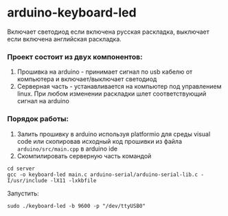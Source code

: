 # arduino-keyboard-led

Включает светодиод если включена русская раскладка, выключает если включена английская раскладка.

### Проект состоит из двух компонентов:
1. Прошивка на arduino - принимает сигнал по usb кабелю от компьютера и включает/выключает светодиод
2. Серверная часть - устанавливается на компьютер под управлением linux. При любом изменении раскладки
шлет соответствующий сигнал на arduino

### Порядок работы:
1. Залить прошивку в arduino используя platformio для среды visual code или скопировав исходный код прошивки
из файла `arduino/src/main.cpp` в arduino ide
2. Скомпилировать серверную часть командой
```
cd server
gcc -o keyboard-led main.c arduino-serial/arduino-serial-lib.c -I/usr/include -lX11 -lxkbfile
```
Запустить:
```
sudo ./keyboard-led -b 9600 -p "/dev/ttyUSB0"
```